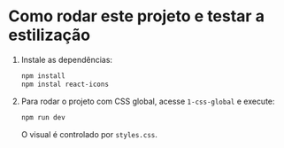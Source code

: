 # Como rodar este projeto e testar a estilização

1. Instale as dependências:
   ```bash
   npm install
   npm instal react-icons
   ```
2. Para rodar o projeto com CSS global, acesse `1-css-global` e execute:
   ```bash
   npm run dev
   ```
   O visual é controlado por `styles.css`.